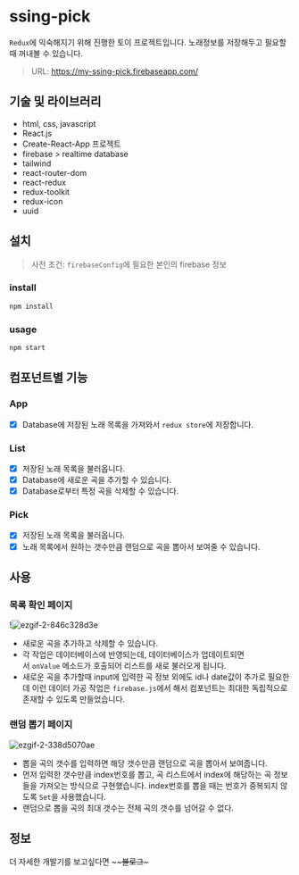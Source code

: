 # ssing-pick
`Redux`에 익숙해지기 위해 진행한 토이 프로젝트입니다.
노래정보를 저장해두고 필요할 때 꺼내볼 수 있습니다. 

> URL: https://my-ssing-pick.firebaseapp.com/

## 기술 및 라이브러리
- html, css, javascript
- React.js
- Create-React-App 프로젝트
- firebase > realtime database
- tailwind 
- react-router-dom
- react-redux
- redux-toolkit
- redux-icon
- uuid

## 설치
> 사전 조건: `firebaseConfig`에 필요한 본인의 firebase 정보
### install
```js
npm install
```
### usage
```js
npm start
```

## 컴포넌트별 기능
### App
- [X] Database에 저장된 노래 목록을 가져와서 `redux store`에 저장합니다.
### List
- [X] 저장된 노래 목록을 불러옵니다.
- [X] Database에 새로운 곡을 추가할 수 있습니다.
- [X] Database로부터 특정 곡을 삭제할 수 있습니다.
### Pick
- [X] 저장된 노래 목록을 불러옵니다.
- [X] 노래 목록에서 원하는 갯수만큼 랜덤으로 곡을 뽑아서 보여줄 수 있습니다.
    
## 사용
### 목록 확인 페이지

!![ezgif-2-846c328d3e](https://user-images.githubusercontent.com/78143860/209783215-56dd792b-f153-4eb7-991d-fbd7be79e3ac.gif)
- 새로운 곡을 추가하고 삭제할 수 있습니다.
- 각 작업은 데이터베이스에 반영되는데, 데이터베이스가 업데이트되면서 `onValue` 메소드가 호출되어 리스트를 새로 불러오게 됩니다.
- 새로운 곡을 추가할때 input에 입력한 곡 정보 외에도 id나 date값이 추가로 필요한데 이런 데이터 가공 작업은 `firebase.js`에서 해서 컴포넌트는 최대한 독립적으로 존재할 수 있도록 만들었습니다.

### 랜덤 뽑기 페이지

![ezgif-2-338d5070ae](https://user-images.githubusercontent.com/78143860/209783340-800fdfa5-e00c-4090-9695-4cec4725088d.gif)
- 뽑을 곡의 갯수를 입력하면 해당 갯수만큼 랜덤으로 곡을 뽑아서 보여줍니다.
- 먼저 입력한 갯수만큼 index번호를 뽑고, 곡 리스트에서 index에 해당하는 곡 정보들을 가져오는 방식으로 구현했습니다. index번호를 뽑을 때는 번호가 중복되지 않도록 `Set`을 사용했습니다.
- 랜덤으로 뽑을 곡의 최대 갯수는 전체 곡의 갯수를 넘어갈 수 없다.


## 정보
더 자세한 개발기를 보고싶다면 ~~~~블로그~~~

	
